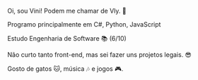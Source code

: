 Oi, sou Vini! Podem me chamar de Vly. 👋 <br>

Programo principalmente em C#, Python, JavaScript

Estudo Engenharia de Software 📚 (6/10)

Não curto tanto front-end, mas sei fazer uns projetos legais. 😎

Gosto de gatos 🐱, música 🎶 e jogos 🎮.

